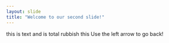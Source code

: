 ```yaml
---
layout: slide
title: "Welcome to our second slide!"
---
```

this is
text and
is total
rubbish this
Use the left arrow to go back!
